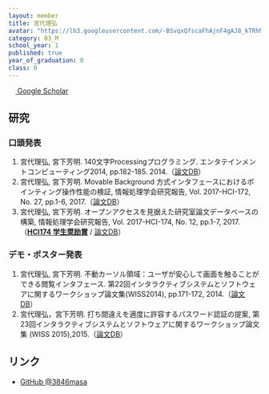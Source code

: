 ```yaml
---
layout: member
title: 宮代理弘
avatar: "https://lh3.googleusercontent.com/-BSvqxQfscaFhAjnF4gAJ8_kTRhNh7G8lJi4siuuayD2d-8NbbrE2roDIPF2KR44KXiJO_Lxr9fBIS9Fb68lje3ZNNVCvMG0yxFsOWhRRvB1DPxuAC5XEpElHhfH4JvYIyUMRb_pYNHcw9v-_hcj35hJtz_zHnGWapiKP96iJOHcLQlCjuCWRPAmtU2T76ib6LivOECuhA9sG_WdKKWn_TRVUK92ECQTh90iWSBEZjXT6HwEn4uuZZ-zXmEEvTGy_Mu2NELPblIOVtjw98aN0xamMRR8bsaMzngET2kFTUjW2ppnvH0gQ9GyBQunHsIeRWNNYXchrOSed5XyLYshPai7Lsrni3YRYVjkCCL7ztxGw8DlRJs3-J1_xYIYohOCYZKRhpYkyil3Xd3e_pplRR9FM_n2jLT5bEbflUFix4uTreBV9wX7DLhbY8cDWzpuMerWWXkTCscvOoTmVASb71-EOyPstL0QSnMq4BQy4IKk5Ml4zkkhe_r0xWy63WAlr1W7LyMqy9qBo4SCu4l6vbhjRXKzowOfyXoTPk94C_H_qNUpyKyF8mCJNDYK-oiQDQekDNWeODM8lojqp9D5DW3edjYg8o_WEwzgVBUffmtfudFNIf74=s400"
category: 03_M
school_year: 1
published: true
year_of_graduation: 0
class: 0
---
```


[<img src="https://scholar.google.co.jp/favicon-png.ico" style="width: 1em"> Google Scholar](https://scholar.google.co.jp/citations?user=ejhS1hoAAAAJ&hl=ja)


## 研究

### 口頭発表
1. 宮代理弘, 宮下芳明. 140文字Processingプログラミング. エンタテインメントコンピューティング2014, pp.182-185. 2014.（[論文DB][140-Processing]）
2. 宮代理弘, 宮下芳明. Movable Background 方式インタフェースにおけるポインティング操作性能の検証, 情報処理学会研究報告, Vol. 2017-HCI-172, No. 27, pp.1-6, 2017.（[論文DB][MovableBackground]）
3. 宮代理弘, 宮下芳明. オープンアクセスを見据えた研究室論文データベースの構築, 情報処理学会研究報告, Vol. 2017-HCI-174, No. 12, pp.1-7, 2017.（[**HCI174 学生奨励賞**][HCI-Award] / [論文DB][OpenAccess]）

[HCI-Award]: http://www.sighci.jp/contents/page/news

### デモ・ポスター発表
1. 宮代理弘, 宮下芳明. 不動カーソル領域：ユーザが安心して画面を触ることができる閲覧インタフェース. 第22回インタラクティブシステムとソフトウェアに関するワークショップ論文集(WISS2014), pp.171-172, 2014.（[論文DB][Fixed-Cursor]）
2. 宮代理弘，宮下芳明. 打ち間違えを適度に許容するパスワード認証の提案, 第23回インタラクティブシステムとソフトウェアに関するワークショップ論文集 (WISS 2015),2015.（[論文DB][Loose-Password]）

[140-Processing]: https://research.miyashita.com/2014/D142/
[MovableBackground]: https://research.miyashita.com/2017/D184/
[OpenAccess]: https://research.miyashita.com/2017/D186/
[Fixed-Cursor]: https://research.miyashita.com/2014/D149/
[Loose-Password]: https://research.miyashita.com/2015/D154/

## リンク
- [GitHub @3846masa](https://github.com/3846masa)
